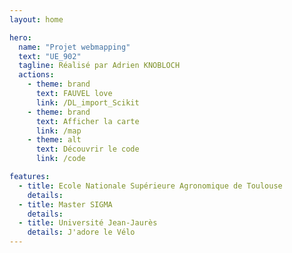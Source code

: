 ```yaml
---
layout: home

hero:
  name: "Projet webmapping"
  text: "UE_902"
  tagline: Réalisé par Adrien KNOBLOCH
  actions:
    - theme: brand
      text: FAUVEL love
      link: /DL_import_Scikit
    - theme: brand
      text: Afficher la carte
      link: /map
    - theme: alt
      text: Découvrir le code
      link: /code

features:
  - title: Ecole Nationale Supérieure Agronomique de Toulouse
    details: 
  - title: Master SIGMA
    details: 
  - title: Université Jean-Jaurès 
    details: J'adore le Vélo
---
```


